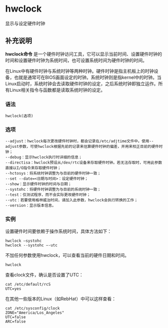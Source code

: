 hwclock
===

显示与设定硬件时钟

## 补充说明

**hwclock命令** 是一个硬件时钟访问工具，它可以显示当前时间、设置硬件时钟的时间和设置硬件时钟为系统时间，也可设置系统时间为硬件时钟的时间。

在Linux中有硬件时钟与系统时钟等两种时钟。硬件时钟是指主机板上的时钟设备，也就是通常可在BIOS画面设定的时钟。系统时钟则是指kernel中的时钟。当Linux启动时，系统时钟会去读取硬件时钟的设定，之后系统时钟即独立运作。所有Linux相关指令与函数都是读取系统时钟的设定。

###  语法

```
hwclock(选项)
```

###  选项

```
--adjust：hwclock每次更改硬件时钟时，都会记录在/etc/adjtime文件中。使用--adjust参数，可使hwclock根据先前的记录来估算硬件时钟的偏差，并用来校正目前的硬件时钟；
--debug：显示hwclock执行时详细的信息；
--directisa：hwclock预设从/dev/rtc设备来存取硬件时钟。若无法存取时，可用此参数直接以I/O指令来存取硬件时钟；
--hctosys：将系统时钟调整为与目前的硬件时钟一致；
--set --date=<日期与时间>：设定硬件时钟；
--show：显示硬件时钟的时间与日期；
--systohc：将硬件时钟调整为与目前的系统时钟一致；
--test：仅测试程序，而不会实际更改硬件时钟；
--utc：若要使用格林威治时间，请加入此参数，hwclock会执行转换的工作；
--version：显示版本信息。
```

###  实例

设置硬件时间要依赖于操作系统时间，具体方法如下：

```
hwclock –systohc
hwclock --systohc –-utc
```

不加任何参数使用hwclock，可以查看当前的硬件日期和时间。

```
hwclock
```

查看clock文件，确认是否设置了UTC：

```
cat /etc/default/rcS 
UTC=yes
```

在其他一些版本的Linux（如RebHat）中可以这样查看：

```
cat /etc/sysconfig/clock
ZONE="America/Los_Angeles"
UTC=false
ARC=false
```


